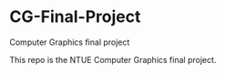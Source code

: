 # CG-Final-Project
Computer Graphics final project

This repo is the NTUE Computer Graphics final project.
